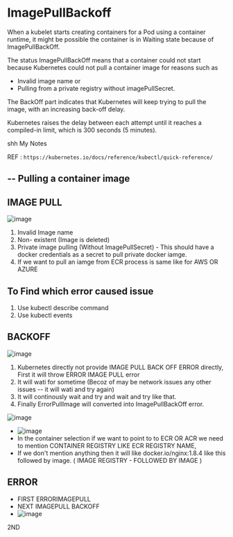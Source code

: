 # ImagePullBackoff

When a kubelet starts creating containers for a Pod using a container runtime, it might be possible the container is in Waiting state because of ImagePullBackOff.

The status ImagePullBackOff means that a container could not start because Kubernetes could not pull a container image for reasons such as 

- Invalid image name or 
- Pulling from a private registry without imagePullSecret. 

The BackOff part indicates that Kubernetes will keep trying to pull the image, with an increasing back-off delay.

Kubernetes raises the delay between each attempt until it reaches a compiled-in limit, which is 300 seconds (5 minutes).

shh
My Notes

REF : ``` https://kubernetes.io/docs/reference/kubectl/quick-reference/ ```

--
Pulling a container image
--
IMAGE PULL
--
![image](https://github.com/pavankumar0077/kubernetes-troubleshooting-zero-to-hero/assets/40380941/49c34360-ef0d-4994-a35a-12798cada965)

1. Invalid Image name
2. Non- existent (Image is deleted)
3. Private image pulling (Without ImagePullSecret) - This should have a docker credentials as a secret to pull private docker iamge.
4. If we want to pull an iamge from ECR process is same like for AWS OR AZURE          

To Find which error caused issue
--
1. Use kubectl describe command
2. Use kubectl events

BACKOFF
--

![image](https://github.com/pavankumar0077/kubernetes-troubleshooting-zero-to-hero/assets/40380941/be11c8fb-3862-418e-8c42-0c9ae284ab1b)

1. Kubernetes directly not provide IMAGE PULL BACK OFF ERROR directly, First it will throw ERROR IMAGE PULL error
2. It will wati for sometime (Becoz of may be network issues any other issues -- it will wati and try again)
3. It will continously wait and try and wait and try like that.
4. Finally ErrorPullImage will converted into ImagePullBackOff error.

![image](https://github.com/pavankumar0077/kubernetes-troubleshooting-zero-to-hero/assets/40380941/d34046a8-0af7-453f-bf8f-5aa7c4ccf949)

- ![image](https://github.com/pavankumar0077/kubernetes-troubleshooting-zero-to-hero/assets/40380941/359d9135-7eed-42ae-acc5-912a29b711e5)
- In the container selection if we want to point to to ECR OR ACR we need to mention CONTAINER REGISTRY LIKE ECR REGISTRY NAME, 
- If we don't mention anything then it will like docker.io/nginx:1.8.4 like this followed by image. ( IMAGE REGISTRY - FOLLOWED BY IMAGE )

ERROR 
--
- FIRST ERRORIMAGEPULL
- NEXT IMAGEPULL BACKOFF
- ![image](https://github.com/pavankumar0077/kubernetes-troubleshooting-zero-to-hero/assets/40380941/e70fe044-f020-48a7-8ef6-6e0b11413af6)

2ND 
